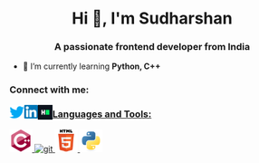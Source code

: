 <h1 align="center">Hi 👋, I'm Sudharshan</h1>
<h3 align="center">A passionate frontend developer from India</h3>

- 🌱 I’m currently learning **Python, C++**

<h3 align="left">Connect with me:</h3>
<p align="left">  <a href="https://twitter.com/imsudharshan281">
  <img align="left" alt="Sudharshan | Twitter" width="26px" src="https://github.com/Sudharshan281/Sudharshan281/blob/main/twitter.svg" />
</a>
    <a href="https://www.linkedin.com/in/s-sudharshan-b55179230/">
 <img align="left" alt="Sudharshan | Linkedin" width="24px" src="https://github.com/Sudharshan281/Sudharshan281/blob/main/linked.svg" />
  </a>
     <a href="https://www.hackerrank.com/sudharshan281">
    <img align="left" alt="Sudharshan | Hackerrank" width="26px" src="https://github.com/Sudharshan281/Sudharshan281/blob/main/hackerrack.svg" />

</p>

<h3 align="left">Languages and Tools:</h3>
<p align="left"> <a href="https://www.w3schools.com/cpp/" target="_blank" rel="noreferrer"> <img src="https://raw.githubusercontent.com/devicons/devicon/master/icons/cplusplus/cplusplus-original.svg" alt="cplusplus" width="40" height="40"/> </a> <a href="https://git-scm.com/" target="_blank" rel="noreferrer"> <img src="https://www.vectorlogo.zone/logos/git-scm/git-scm-icon.svg" alt="git" width="40" height="40"/> </a> <a href="https://www.w3.org/html/" target="_blank" rel="noreferrer"> <img src="https://raw.githubusercontent.com/devicons/devicon/master/icons/html5/html5-original-wordmark.svg" alt="html5" width="40" height="40"/> </a> <a href="https://www.python.org" target="_blank" rel="noreferrer"> <img src="https://raw.githubusercontent.com/devicons/devicon/master/icons/python/python-original.svg" alt="python" width="40" height="40"/> </a> </p>
